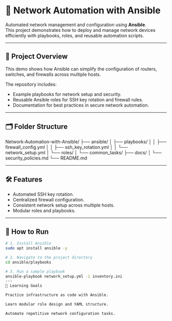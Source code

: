 # 🔧 Network Automation with Ansible

Automated network management and configuration using **Ansible**.  
This project demonstrates how to deploy and manage network devices efficiently with playbooks, roles, and reusable automation scripts.

---

## 🧩 Project Overview
This demo shows how Ansible can simplify the configuration of routers, switches, and firewalls across multiple hosts.

The repository includes:
- Example playbooks for network setup and security.
- Reusable Ansible roles for SSH key rotation and firewall rules.
- Documentation for best practices in secure network automation.

---

## 🗂 Folder Structure

Network-Automation-with-Ansible/
├── ansible/
│ ├── playbooks/
│ │ ├── firewall_config.yml
│ │ ├── ssh_key_rotation.yml
│ │ └── network_setup.yml
│ └── roles/
│ └── common_tasks/
├── docs/
│ └── security_policies.md
└── README.md

---

## 🛠 Features
- Automated SSH key rotation.
- Centralized firewall configuration.
- Consistent network setup across multiple hosts.
- Modular roles and playbooks.

---

## 🚀 How to Run
```bash
# 1. Install Ansible
sudo apt install ansible -y

# 2. Navigate to the project directory
cd ansible/playbooks

# 3. Run a sample playbook
ansible-playbook network_setup.yml -i inventory.ini
---
🧠 Learning Goals

Practice infrastructure as code with Ansible.

Learn modular role design and YAML structure.

Automate repetitive network configuration tasks.
